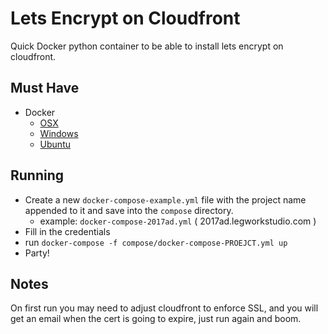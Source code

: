 # Lets Encrypt on Cloudfront
Quick Docker python container to be able to install lets encrypt on cloudfront.

## Must Have
- Docker
	- [OSX](https://docs.docker.com/docker-for-mac/install/)
	- [Windows](https://docs.docker.com/docker-for-windows/install/)
	- [Ubuntu](https://docs.docker.com/engine/installation/linux/docker-ce/ubuntu/)

## Running
- Create a new `docker-compose-example.yml` file with the project name appended to it and save into the `compose` directory.
	- example: `docker-compose-2017ad.yml` ( 2017ad.legworkstudio.com )
- Fill in the credentials
- run `docker-compose -f compose/docker-compose-PROEJCT.yml up`
- Party!

## Notes
On first run you may need to adjust cloudfront to enforce SSL, and you will get an email when the cert is going to expire, just run again and boom.